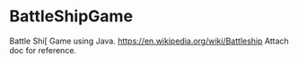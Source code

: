 # BattleShipGame
Battle Shi[ Game using Java. 
https://en.wikipedia.org/wiki/Battleship
Attach doc for reference. 
